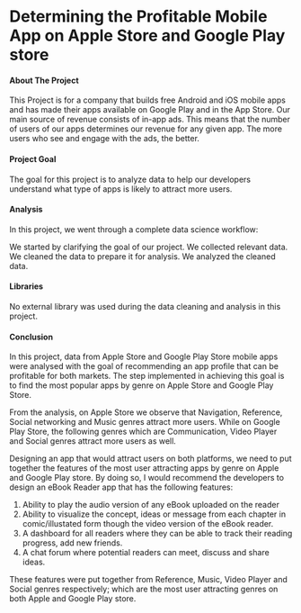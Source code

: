 # Determining the Profitable Mobile App on Apple Store and Google Play store

#### About The Project  
This Project is for a company that builds free Android and iOS mobile apps and has made their apps available on Google Play and in the App Store. Our main source of revenue consists of in-app ads.
This means that the number of users of our apps determines our revenue for any given app. The more users who see and engage with the ads, the better.

#### Project Goal 
The goal for this project is to analyze data to help our developers
understand what type of apps is likely to attract more users.

#### Analysis
In this project, we went through a complete data science workflow:

We started by clarifying the goal of our project.
We collected relevant data.
We cleaned the data to prepare it for analysis.
We analyzed the cleaned data.

#### Libraries
No external library was used during the data cleaning and analysis in this project.


#### Conclusion
In this project, data from Apple Store and Google Play Store mobile apps were analysed with the goal of recommending an app profile that can be profitable for both markets. 
The step implemented in achieving this goal is to find the most popular apps by genre on Apple Store and Google Play Store. 

From the analysis, on Apple Store we observe that Navigation, Reference, Social networking and Music genres attract more users. While on Google Play Store, the following genres which are Communication, Video Player and Social genres attract more users as well.

Designing an app that would attract users on both platforms, we need to put together the features of the most user attracting apps by genre on Apple and Google Play store. 
By doing so, I would recommend the developers to design an eBook Reader app that has the following features:
1. Ability to play the audio version of any eBook uploaded on the reader
2. Ability to visualize the concept, ideas or message from each chapter in comic/illustated form though the video version of the eBook reader.
3. A dashboard for all readers where they can be able to track their reading progress, add new friends.
4. A chat forum where potential readers can meet, discuss and share ideas.

These features were put together from Reference, Music, Video Player and Social genres respectively; which are the most user attracting genres on both Apple and Google Play store.

